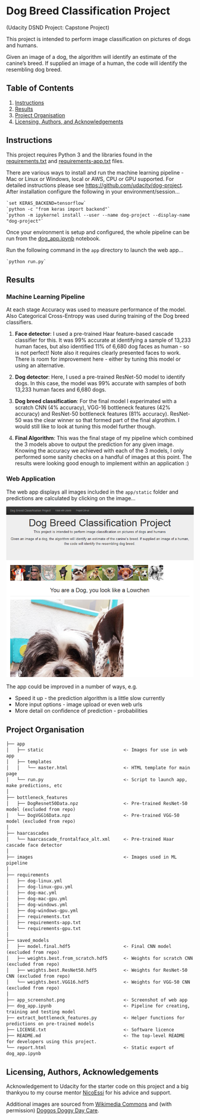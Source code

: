 # Dog Breed Classification Project
 (Udacity DSND Project: Capstone Project)

This project is intended to perform image classification on pictures of dogs and humans.

Given an image of a dog, the algorithm will identify an estimate of the canine’s breed.  If supplied an image of a human, the code will identify the resembling dog breed.




## Table of Contents

1. [Instructions](#instructions)
2. [Results](#results)
3. [Project Organisation](#project)
5. [Licensing, Authors, and Acknowledgements](#licensing)




## Instructions <a name="instructions"></a>

This project requires Python 3 and the libraries found in the [requirements.txt](requirements/requirements.txt) and [requirements-app.txt](requirements/requirements-app.txt) files.

There are various ways to install and run the machine learning pipeline - Mac or Linux or Windows, local or AWS, CPU or GPU supported. For detailed instructions please see https://github.com/udacity/dog-project. After installation configure the following in your environment/session...

    `set KERAS_BACKEND=tensorflow`
    `python -c "from keras import backend"`
    `python -m ipykernel install --user --name dog-project --display-name "dog-project"`

Once your environment is setup and configured, the whole pipeline can be run from the [dog_app.ipynb](dog_app.ipynb) notebook.

Run the following command in the `app` directory to launch the web app...

    `python run.py`




## Results <a name="results"></a>

### Machine Learning Pipeline

At each stage Accuracy was used to measure performance of the model. Also Categorical Cross-Entropy was used during training of the Dog breed classifiers.

1. **Face detector**: I used a pre-trained Haar feature-based cascade classifier for this. It was 99% accurate at identifying a sample of 13,233 human faces, but also identified 11% of 6,680 dog faces as human - so is not perfect! Note also it requires clearly presented faces to work. There is room for improvement here - either by tuning this model or using an alternative.

2. **Dog detector**: Here, I used a pre-trained ResNet-50 model to identify dogs. In this case, the model was 99% accurate with samples of both 13,233 human faces and 6,680 dogs.

3. **Dog breed classification**: For the final model I experimated with a scratch CNN (4% accuracy), VGG-16 bottleneck features (42% accuracy) and ResNet-50 bottleneck features (81% accuracy). ResNet-50 was the clear winner so that formed part of the final algrothim. I would still like to look at tuning this model further though.

4. **Final Algorithm**: This was the final stage of my pipeline which combined the 3 models above to output the prediction for any given image. Knowing the accuracy we achieved with each of the 3 models, I only performed some sanity checks on a handful of images at this point. The results were looking good enough to implement within an application :)

### Web Application

The web app displays all images included in the `app/static` folder and predictions are calculated by clicking on the image...

![Web app in action](app_screenshot.png)

The app could be improved in a number of ways, e.g.
* Speed it up - the prediction algorithm is a little slow currently
* More input options - image upload or even web urls
* More detail on confidence of prediction - probabilities


## Project Organisation <a name="project"></a>


    ├── app                   
    │   ├── static                              <- Images for use in web app
    │   ├── templates                            
    │   │   └── master.html                     <- HTML template for main page
    │   └── run.py                              <- Script to launch app, make predictions, etc
    │
    ├── bottleneck_features
    │   ├── DogResnet50Data.npz                 <- Pre-trained ResNet-50 model (excluded from repo)
    │   └── DogVGG16Data.npz                    <- Pre-trained VGG-50 model (excluded from repo)
    │
    ├── haarcascades                             
    │   └── haarcascade_frontalface_alt.xml     <- Pre-trained Haar cascade face detector
    │
    ├── images                                  <- Images used in ML pipeline
    │
    ├── requirements                   
    │   ├── dog-linux.yml   
    │   ├── dog-linux-gpu.yml   
    │   ├── dog-mac.yml   
    │   ├── dog-mac-gpu.yml   
    │   ├── dog-windows.yml   
    │   ├── dog-windows-gpu.yml   
    │   ├── requirements.txt
    │   ├── requirements-app.txt
    │   └── requirements-gpu.txt
    │
    ├── saved_models
    │   ├── model.final.hdf5                    <- Final CNN model (excluded from repo)
    │   ├── weights.best.from_scratch.hdf5      <- Weights for scratch CNN (excluded from repo)
    │   ├── weights.best.ResNet50.hdf5          <- Weights for ResNet-50 CNN (excluded from repo)
    │   └── weights.best.VGG16.hdf5             <- Weights for VGG-50 CNN (excluded from repo)
    │
    ├── app_screenshot.png                      <- Screenshot of web app
    ├── dog_app.ipynb                           <- Pipeline for creating, training and testing model
    ├── extract_bottleneck_features.py          <- Helper functions for predictions on pre-trained models
    ├── LICENSE.txt                             <- Software licence
    ├── README.md                               <- The top-level README for developers using this project.
    └── report.html                             <- Static export of dog_app.ipynb




## Licensing, Authors, Acknowledgements <a name="licensing"></a>

Acknowledgement to Udacity for the starter code on this project and a big thankyou to my course mentor [NicoEssi](https://github.com/NicoEssi) for his advice and support.

Additional images are sourced from [Wikimedia Commons](https://commons.wikimedia.org/wiki/) and (with permission) [Doggos Doggy Day Care](https://www.facebook.com/doggosdoggydaycaredromore/).
